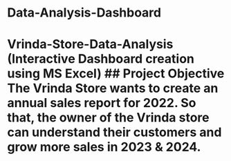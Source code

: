 # Data-Analysis-Dashboard
# Vrinda-Store-Data-Analysis (Interactive Dashboard creation using MS Excel)  ## Project Objective The Vrinda Store wants to create an annual sales report for 2022. So that, the owner of the Vrinda store can understand their customers and grow more sales in 2023 &amp; 2024.
